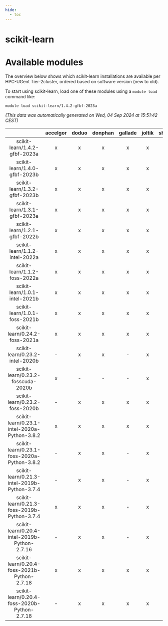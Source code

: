 ```yaml
---
hide:
  - toc
---
```


scikit-learn
============

# Available modules


The overview below shows which scikit-learn installations are available per HPC-UGent Tier-2cluster, ordered based on software version (new to old).

To start using scikit-learn, load one of these modules using a `module load` command like:

```shell
module load scikit-learn/1.4.2-gfbf-2023a
```

*(This data was automatically generated on Wed, 04 Sep 2024 at 15:51:42 CEST)*  

| |accelgor|doduo|donphan|gallade|joltik|shinx|skitty|
| :---: | :---: | :---: | :---: | :---: | :---: | :---: | :---: |
|scikit-learn/1.4.2-gfbf-2023a|x|x|x|x|x|x|x|
|scikit-learn/1.4.0-gfbf-2023b|x|x|x|x|x|x|x|
|scikit-learn/1.3.2-gfbf-2023b|x|x|x|x|x|-|x|
|scikit-learn/1.3.1-gfbf-2023a|x|x|x|x|x|x|x|
|scikit-learn/1.2.1-gfbf-2022b|x|x|x|x|x|-|x|
|scikit-learn/1.1.2-intel-2022a|x|x|x|x|x|-|x|
|scikit-learn/1.1.2-foss-2022a|x|x|x|x|x|x|x|
|scikit-learn/1.0.1-intel-2021b|x|x|x|x|x|-|x|
|scikit-learn/1.0.1-foss-2021b|x|x|x|x|x|-|x|
|scikit-learn/0.24.2-foss-2021a|x|x|x|x|x|-|x|
|scikit-learn/0.23.2-intel-2020b|-|x|x|-|x|-|x|
|scikit-learn/0.23.2-fosscuda-2020b|x|-|-|-|x|-|-|
|scikit-learn/0.23.2-foss-2020b|-|x|x|x|x|-|x|
|scikit-learn/0.23.1-intel-2020a-Python-3.8.2|x|x|x|x|x|-|x|
|scikit-learn/0.23.1-foss-2020a-Python-3.8.2|-|x|x|-|x|-|x|
|scikit-learn/0.21.3-intel-2019b-Python-3.7.4|-|x|x|-|x|-|x|
|scikit-learn/0.21.3-foss-2019b-Python-3.7.4|x|x|x|-|x|-|x|
|scikit-learn/0.20.4-intel-2019b-Python-2.7.16|-|x|x|-|x|-|x|
|scikit-learn/0.20.4-foss-2021b-Python-2.7.18|x|x|x|x|x|-|x|
|scikit-learn/0.20.4-foss-2020b-Python-2.7.18|-|x|x|x|x|-|x|
